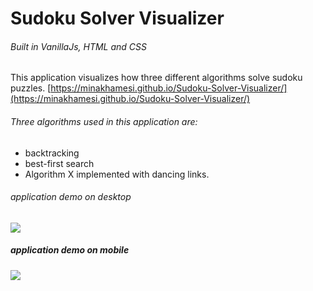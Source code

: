 # Sudoku Solver Visualizer

###### Built in VanillaJs, HTML and CSS

This application visualizes how three different algorithms solve sudoku puzzles.
[https://minakhamesi.github.io/Sudoku-Solver-Visualizer/](https://minakhamesi.github.io/Sudoku-Solver-Visualizer/)

###### Three algorithms used in this application are:
 * backtracking
 * best-first search
 * Algorithm X implemented with dancing links.

###### application demo on desktop
![](desktop.gif)

##### application demo on mobile 
![](mobile.gif)

